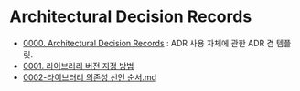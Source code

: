 # Architectural Decision Records

- [0000. Architectural Decision Records](0000-ADR.md) : ADR 사용 자체에 관한 ADR 겸 템플릿.
- [0001. 라이브러리 버전 지정 방법](0001-라이브러리%20버전%20지정%20방법.md)
- [0002-라이브러리 의존성 선언 순서.md](0002-라이브러리%20의존성%20선언%20순서.md)
